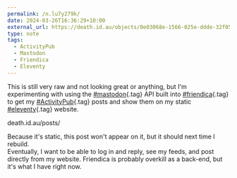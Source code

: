 ```yaml
---
permalink: /n.lu7y279k/
date: 2024-03-26T16:36:29+10:00
external_url: https://death.id.au/objects/0e03068e-1566-025e-ddde-32f053016636
type: note
tags:
  - ActivityPub
  - Mastodon
  - Friendica
  - Eleventy
---
```



This is still very raw and not looking great or anything, but I'm experimenting with using the [#mastodon](/tag/mastodon){.tag} API built into [#friendica](/tag/friendica){.tag} to get my [#ActivityPub](/tag/activitypub){.tag} posts and show them on my static [#eleventy](/tag/eleventy){.tag} website.

death.id.au/posts/

Because it's static, this post won't appear on it, but it should next time I rebuild.  
Eventually, I want to be able to log in and reply, see my feeds, and post directly from my website. Friendica is probably overkill as a back-end, but it's what I have right now.
